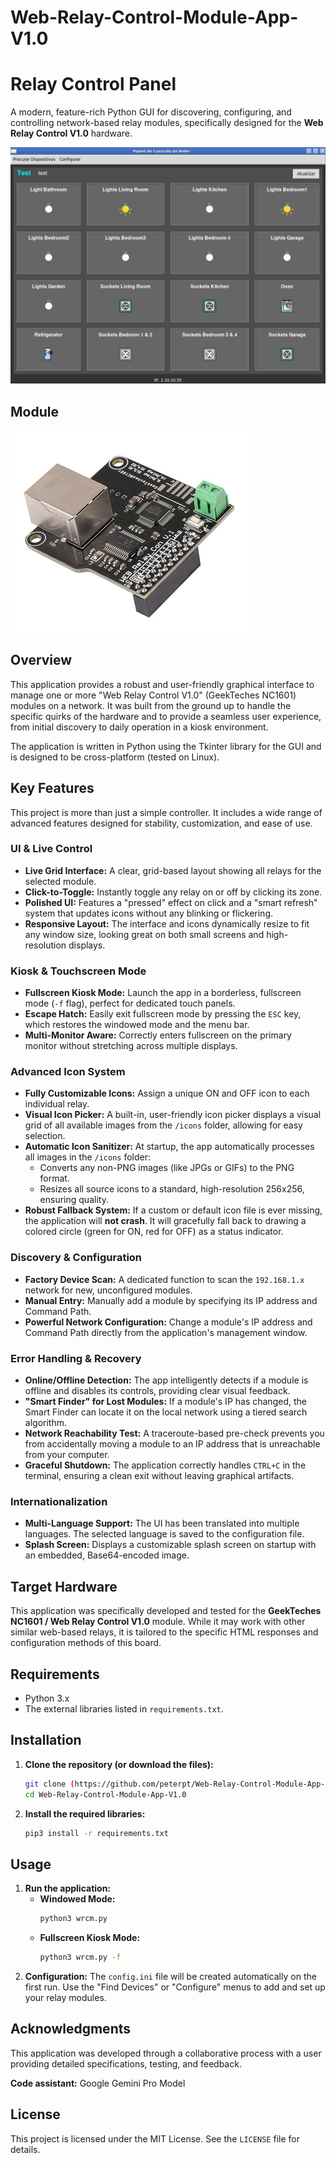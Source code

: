 # Web-Relay-Control-Module-App-V1.0

# Relay Control Panel

A modern, feature-rich Python GUI for discovering, configuring, and controlling network-based relay modules, specifically designed for the **Web Relay Control V1.0** hardware.

![Application Screenshot](https://github.com/peterpt/Web-Relay-Control-Module-App-V1.0/blob/main/appok.png)


## Module

![Module Screenshot](https://github.com/peterpt/Web-Relay-Control-Module-App-V1.0/blob/main/module.png)
## Overview

This application provides a robust and user-friendly graphical interface to manage one or more "Web Relay Control V1.0" (GeekTeches NC1601) modules on a network. It was built from the ground up to handle the specific quirks of the hardware and to provide a seamless user experience, from initial discovery to daily operation in a kiosk environment.

The application is written in Python using the Tkinter library for the GUI and is designed to be cross-platform (tested on Linux).

## Key Features

This project is more than just a simple controller. It includes a wide range of advanced features designed for stability, customization, and ease of use.

### UI & Live Control
*   **Live Grid Interface:** A clear, grid-based layout showing all relays for the selected module.
*   **Click-to-Toggle:** Instantly toggle any relay on or off by clicking its zone.
*   **Polished UI:** Features a "pressed" effect on click and a "smart refresh" system that updates icons without any blinking or flickering.
*   **Responsive Layout:** The interface and icons dynamically resize to fit any window size, looking great on both small screens and high-resolution displays.

### Kiosk & Touchscreen Mode
*   **Fullscreen Kiosk Mode:** Launch the app in a borderless, fullscreen mode (`-f` flag), perfect for dedicated touch panels.
*   **Escape Hatch:** Easily exit fullscreen mode by pressing the `ESC` key, which restores the windowed mode and the menu bar.
*   **Multi-Monitor Aware:** Correctly enters fullscreen on the primary monitor without stretching across multiple displays.

### Advanced Icon System
*   **Fully Customizable Icons:** Assign a unique ON and OFF icon to each individual relay.
*   **Visual Icon Picker:** A built-in, user-friendly icon picker displays a visual grid of all available images from the `/icons` folder, allowing for easy selection.
*   **Automatic Icon Sanitizer:** At startup, the app automatically processes all images in the `/icons` folder:
    *   Converts any non-PNG images (like JPGs or GIFs) to the PNG format.
    *   Resizes all source icons to a standard, high-resolution 256x256, ensuring quality.
*   **Robust Fallback System:** If a custom or default icon file is ever missing, the application will **not crash**. It will gracefully fall back to drawing a colored circle (green for ON, red for OFF) as a status indicator.

### Discovery & Configuration
*   **Factory Device Scan:** A dedicated function to scan the `192.168.1.x` network for new, unconfigured modules.
*   **Manual Entry:** Manually add a module by specifying its IP address and Command Path.
*   **Powerful Network Configuration:** Change a module's IP address and Command Path directly from the application's management window.

### Error Handling & Recovery
*   **Online/Offline Detection:** The app intelligently detects if a module is offline and disables its controls, providing clear visual feedback.
*   **"Smart Finder" for Lost Modules:** If a module's IP has changed, the Smart Finder can locate it on the local network using a tiered search algorithm.
*   **Network Reachability Test:** A traceroute-based pre-check prevents you from accidentally moving a module to an IP address that is unreachable from your computer.
*   **Graceful Shutdown:** The application correctly handles `CTRL+C` in the terminal, ensuring a clean exit without leaving graphical artifacts.

### Internationalization
*   **Multi-Language Support:** The UI has been translated into multiple languages. The selected language is saved to the configuration file.
*   **Splash Screen:** Displays a customizable splash screen on startup with an embedded, Base64-encoded image.

## Target Hardware

This application was specifically developed and tested for the **GeekTeches NC1601 / Web Relay Control V1.0** module. While it may work with other similar web-based relays, it is tailored to the specific HTML responses and configuration methods of this board.

## Requirements

*   Python 3.x
*   The external libraries listed in `requirements.txt`.

## Installation

1.  **Clone the repository (or download the files):**
    ```bash
    git clone (https://github.com/peterpt/Web-Relay-Control-Module-App-V1.0.git)
    cd Web-Relay-Control-Module-App-V1.0
    ```

2.  **Install the required libraries:**
    ```bash
    pip3 install -r requirements.txt
    ```

## Usage

1.  **Run the application:**
    *   **Windowed Mode:**
        ```bash
        python3 wrcm.py
        ```
    *   **Fullscreen Kiosk Mode:**
        ```bash
        python3 wrcm.py -f
        ```
2.  **Configuration:** The `config.ini` file will be created automatically on the first run. Use the "Find Devices" or "Configure" menus to add and set up your relay modules.

## Acknowledgments

This application was developed through a collaborative process with a user providing detailed specifications, testing, and feedback.

**Code assistant:** Google Gemini Pro Model

## License

This project is licensed under the MIT License. See the `LICENSE` file for details.
